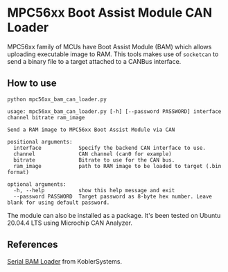 # MPC56xx Boot Assist Module CAN Loader

MPC56xx family of MCUs have Boot Assist Module (BAM) which allows uploading executable image to RAM. This tools makes use of `socketcan` to send a binary file to a target attached to a CANBus interface.

## How to use

```
python mpc56xx_bam_can_loader.py
```

```
usage: mpc56xx_bam_can_loader.py [-h] [--password PASSWORD] interface channel bitrate ram_image

Send a RAM image to MPC56xx Boot Assist Module via CAN

positional arguments:
  interface            Specify the backend CAN interface to use.
  channel              CAN channel (can0 for example)
  bitrate              Bitrate to use for the CAN bus.
  ram_image            path to RAM image to be loaded to target (.bin format)

optional arguments:
  -h, --help           show this help message and exit
  --password PASSWORD  Target password as 8-byte hex number. Leave blank for using default password.
```

The module can also be installed as a package. It's been tested on Ubuntu 20.04.4 LTS using Microchip CAN Analyzer. 

## References
[Serial BAM Loader](https://github.com/KoblerSystems/mpc55xx-bam-loader-01) from KoblerSystems.